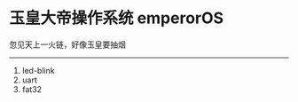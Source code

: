 # 玉皇大帝操作系统 emperorOS
忽见天上一火链，好像玉皇要抽烟

--------------------------------------------------------------

1. led-blink
2. uart
3. fat32
